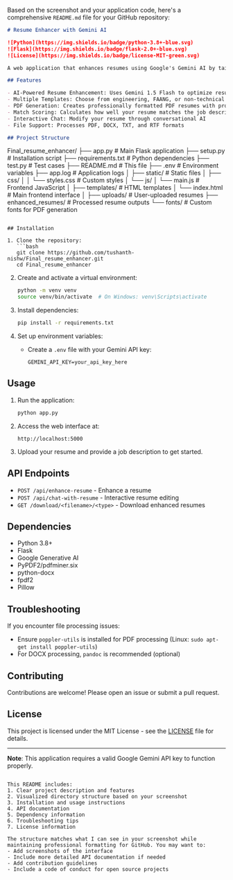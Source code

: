 Based on the screenshot and your application code, here's a comprehensive `README.md` file for your GitHub repository:

```markdown
# Resume Enhancer with Gemini AI

![Python](https://img.shields.io/badge/python-3.8+-blue.svg)
![Flask](https://img.shields.io/badge/flask-2.0+-blue.svg)
![License](https://img.shields.io/badge/license-MIT-green.svg)

A web application that enhances resumes using Google's Gemini AI by tailoring them to specific job descriptions, with options for different professional templates.

## Features

- AI-Powered Resume Enhancement: Uses Gemini 1.5 Flash to optimize resumes for specific job descriptions
- Multiple Templates: Choose from engineering, FAANG, or non-technical professional templates
- PDF Generation: Creates professionally formatted PDF resumes with proper styling
- Match Scoring: Calculates how well your resume matches the job description
- Interactive Chat: Modify your resume through conversational AI
- File Support: Processes PDF, DOCX, TXT, and RTF formats

## Project Structure

```
Final_resume_enhancer/
├── app.py                # Main Flask application
├── setup.py              # Installation script
├── requirements.txt      # Python dependencies
├── test.py               # Test cases
├── README.md             # This file
├── .env                  # Environment variables
├── app.log               # Application logs
│
├── static/               # Static files
│   ├── css/
│   │   └── styles.css    # Custom styles
│   └── js/
│       └── main.js       # Frontend JavaScript
│
├── templates/            # HTML templates
│   └── index.html        # Main frontend interface
│
├── uploads/              # User-uploaded resumes
├── enhanced_resumes/     # Processed resume outputs
└── fonts/                # Custom fonts for PDF generation
```

## Installation

1. Clone the repository:
   ```bash
   git clone https://github.com/tushanth-nishw/Final_resume_enhancer.git
   cd Final_resume_enhancer
   ```

2. Create and activate a virtual environment:
   ```bash
   python -m venv venv
   source venv/bin/activate  # On Windows: venv\Scripts\activate
   ```

3. Install dependencies:
   ```bash
   pip install -r requirements.txt
   ```

4. Set up environment variables:
   - Create a `.env` file with your Gemini API key:
     ```
     GEMINI_API_KEY=your_api_key_here
     ```

## Usage

1. Run the application:
   ```bash
   python app.py
   ```

2. Access the web interface at:
   ```
   http://localhost:5000
   ```

3. Upload your resume and provide a job description to get started.

## API Endpoints

- `POST /api/enhance-resume` - Enhance a resume
- `POST /api/chat-with-resume` - Interactive resume editing
- `GET /download/<filename>/<type>` - Download enhanced resumes

## Dependencies

- Python 3.8+
- Flask
- Google Generative AI
- PyPDF2/pdfminer.six
- python-docx
- fpdf2
- Pillow

## Troubleshooting

If you encounter file processing issues:
- Ensure `poppler-utils` is installed for PDF processing (Linux: `sudo apt-get install poppler-utils`)
- For DOCX processing, `pandoc` is recommended (optional)

## Contributing

Contributions are welcome! Please open an issue or submit a pull request.

## License

This project is licensed under the MIT License - see the [LICENSE](LICENSE) file for details.

---

**Note**: This application requires a valid Google Gemini API key to function properly.
```

This README includes:
1. Clear project description and features
2. Visualized directory structure based on your screenshot
3. Installation and usage instructions
4. API documentation
5. Dependency information
6. Troubleshooting tips
7. License information

The structure matches what I can see in your screenshot while maintaining professional formatting for GitHub. You may want to:
- Add screenshots of the interface
- Include more detailed API documentation if needed
- Add contribution guidelines
- Include a code of conduct for open source projects
